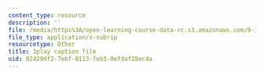 ```yaml
---
content_type: resource
description: ''
file: /media/https%3A/open-learning-course-data-rc.s3.amazonaws.com/9-14-brain-structure-and-its-origins-spring-2014/02429df27ebf8113feb30efdaf28ec4a_555129.srt
file_type: application/x-subrip
resourcetype: Other
title: 3play caption file
uid: 02429df2-7ebf-8113-feb3-0efdaf28ec4a
---
```

